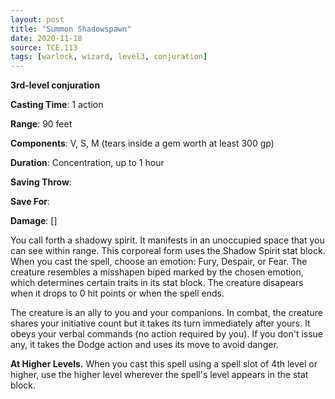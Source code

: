 ```yaml
---
layout: post
title: "Summon Shadowspawn"
date: 2020-11-18
source: TCE.113
tags: [warlock, wizard, level3, conjuration]
---
```


**3rd-level conjuration**

**Casting Time**: 1 action

**Range**: 90 feet

**Components**: V, S, M (tears inside a gem worth at least 300 gp)

**Duration**: Concentration, up to 1 hour

**Saving Throw**:

**Save For**:

**Damage**: []

You call forth a shadowy spirit. It manifests in an unoccupied space that you can see within range. This corporeal form uses the Shadow Spirit stat block. When you cast the spell, choose an emotion: Fury, Despair, or Fear. The creature resembles a misshapen biped marked by the chosen emotion, which determines certain traits in its stat block. The creature disapears when it drops to 0 hit points or when the spell ends.

The creature is an ally to you and your companions. In combat, the creature shares your initiative count but it takes its turn immediately after yours. It obeys your verbal commands (no action required by you). If you don't issue any, it takes the Dodge action and uses its move to avoid danger.

**At Higher Levels.** When you cast this spell using a spell slot of 4th level or higher, use the higher level wherever the spell's level appears in the stat block.